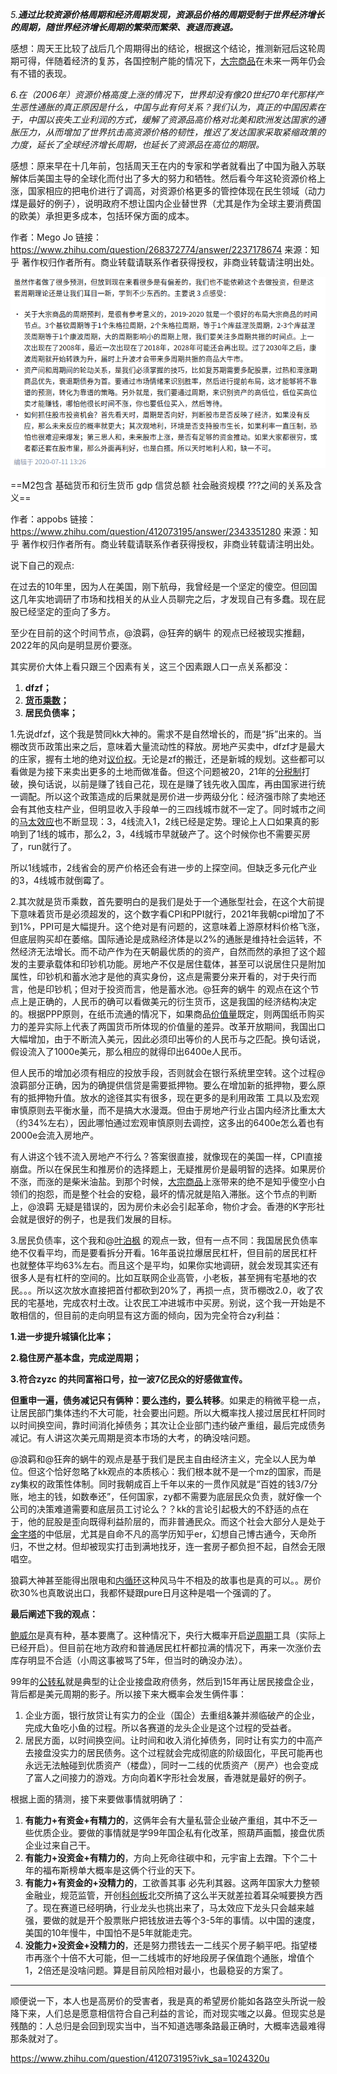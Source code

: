 *5.**通过比较资源价格周期和经济周期发现，资源品价格的周期受制于世界经济增长的周期，随世界经济增长周期的繁荣而繁荣、衰退而衰退。***

感想：周天王比较了战后几个周期得出的结论，根据这个结论，推测新冠后这轮周期可得，伴随着经济的复苏，各国控制产能的情况下，[大宗商品](https://link.zhihu.com/?target=https%3A//xueqiu.com/S/SZ399979%3Ffrom%3Dstatus_stock_match)在未来一两年仍会有不错的表现。

*6.在（2006年）资源价格高度上涨的情况下，世界却没有像20世纪70年代那样产生恶性通胀的真正原因是什么，中国与此有何关系？我们认为，真正的中国因素在于，中国以丧失工业利润的方式，缓解了资源品高价格对北美和欧洲发达国家的通胀压力，从而增加了世界抗击高资源价格的韧性，推迟了发达国家采取紧缩政策的力度，延长了全球经济增长周期，也延长了资源品在高位的期限。*

感想：原来早在十几年前，包括周天王在内的专家和学者就看出了中国为融入苏联解体后美国主导的全球化而付出了多大的努力和牺牲。然后看今年这轮资源价格上涨，国家相应的把电价进行了调高，对资源价格更多的管控体现在民生领域（动力煤是最好的例子），说明政府不想让国内企业替世界（尤其是作为全球主要消费国的欧美）承担更多成本，包括环保方面的成本。



作者：Mego Jo
链接：https://www.zhihu.com/question/268372774/answer/2237178674
来源：知乎
著作权归作者所有。商业转载请联系作者获得授权，非商业转载请注明出处。

![image-20220331181747839](宏观经济模型.assets/image-20220331181747839.png)



==M2包含 基础货币和衍生货币 gdp 信贷总额 社会融资规模   ???之间的关系及含义==



作者：appobs
链接：https://www.zhihu.com/question/412073195/answer/2343351280
来源：知乎
著作权归作者所有。商业转载请联系作者获得授权，非商业转载请注明出处。



说下自己的观点:

在过去的10年里，因为人在美国，刚下航母，我曾经是一个坚定的傻空。但回国这几年实地调研了市场和找相关的从业人员聊完之后，才发现自己有多蠢。现在屁股已经坚定的歪向了多方。

至少在目前的这个时间节点，@浪羁，@狂奔的蜗牛 的观点已经被现实推翻，2022年的风向是明显房价要涨。

其实房价大体上看只跟三个因素有关，这三个因素跟人口一点关系都没：

1. **dfzf；**
2. **[货币乘数](https://www.zhihu.com/search?q=货币乘数&search_source=Entity&hybrid_search_source=Entity&hybrid_search_extra={"sourceType"%3A"answer"%2C"sourceId"%3A2343351280})；**
3. **居民负债率；**

1.先说dfzf，这个我是赞同kk大神的。需求不是自然增长的，而是“拆”出来的。当棚改货币政策出来之后，意味着大量流动性的释放。房地产买卖中，dfzf才是最大的庄家，握有土地的绝对[议价权](https://www.zhihu.com/search?q=议价权&search_source=Entity&hybrid_search_source=Entity&hybrid_search_extra={"sourceType"%3A"answer"%2C"sourceId"%3A2343351280})。无论是zf的搬迁，还是新城的规划。这些都可以看做是为接下来卖出更多的土地而做准备。但这个问题被20，21年的[分税制](https://www.zhihu.com/search?q=分税制&search_source=Entity&hybrid_search_source=Entity&hybrid_search_extra={"sourceType"%3A"answer"%2C"sourceId"%3A2343351280})打破，换句话说，以前是赚了钱自己花，现在是赚了钱先收入国库，再由国家进行统一调配。所以这个政策造成的后果就是房价进一步两级分化：经济强市除了卖地还会有其他支柱产业，但明显收入手段单一的三四线城市就不一定了。同时城市之间的[马太效应](https://www.zhihu.com/search?q=马太效应&search_source=Entity&hybrid_search_source=Entity&hybrid_search_extra={"sourceType"%3A"answer"%2C"sourceId"%3A2343351280})也不断显现：3，4线流入1，2线已经是定势。理论上人口如果真的影响到了1线的城市，那么2，3，4线城市早就破产了。这个时候你也不需要买房了，run就行了。

所以1线城市，2线省会的房产价格还会有进一步的上探空间。但缺乏多元化产业的3，4线城市就倒霉了。

2.其次就是货币乘数，首先要明白的是我们是处于一个通胀型社会，在这个大前提下意味着货币是必须超发的，这个数字看CPI和PPI就行，2021年我朝cpi增加了不到1%，PPI可是大幅提升。这个绝对是有问题的，这意味着上游原材料价格飞涨，但底层购买却在萎缩。国际通论是成熟经济体是以2%的通胀是维持社会运转，不然经济无法增长。而不动产作为在天朝最优质的的资产，自然而然的承担了这个超发的主要承载体和印钞机功能。房地产不仅是居住载体，甚至可以说居住只是附加属性，印钞机和蓄水池才是他的真实身份，这点是需要分来开看的，对于央行而言，他是印钞机；但对于投资而言，他是蓄水池。@狂奔的蜗牛 的观点在这个节点上是正确的，人民币的确可以看做美元的衍生货币，这是我国的经济结构决定的。根据PPP原则，在纸币流通的情况下，如果商品[价值量](https://link.zhihu.com/?target=https%3A//baike.baidu.com/item/%E4%BB%B7%E5%80%BC%E9%87%8F)既定，则两国纸币购买力的差异实际上代表了两国货币所体现的价值量的差异。改革开放期间，我国出口大幅增加，由于不断流入美元，因此必须印出等价的人民币与之匹配。换句话说，假设流入了1000e美元，那么相应的就得印出6400e人民币。

但人民币的增加必须有相应的投放手段，否则就会在银行系统里空转。这个过程@浪羁部分正确，因为的确提供信贷是需要抵押物。要么在增加新的抵押物，要么原有的抵押物升值。放水的途径其实有很多，现在更多的是利用政策 工具以及宏观审慎原则去平衡水量，而不是搞大水漫溉。但由于房地产行业占国内经济比重太大（约34%左右），因此哪怕通过宏观审慎原则去调控，这多出的6400e怎么着也有2000e会流入房地产。

有人讲这个钱不流入房地产不行么？答案很直接，就像现在的美国一样，CPI直接崩盘。所以在保民生和推房价的选择题上，无疑推房价是最明智的选择。如果房价不涨，而涨的是柴米油盐。到那个时候，[大宗商品](https://www.zhihu.com/search?q=大宗商品&search_source=Entity&hybrid_search_source=Entity&hybrid_search_extra={"sourceType"%3A"answer"%2C"sourceId"%3A2343351280})上涨带来的绝不是知乎傻空小白领们的抱怨，而是整个社会的安稳，最坏的情况就是陷入滞胀。这个节点的判断上，@浪羁 无疑是错误的，因为房价未必会引起革命，物价才会。香港的K字形社会就是很好的例子，也是我们发展的目标。



3.居民负债率，这个我和@[叶泊枫](https://www.zhihu.com/search?q=叶泊枫&search_source=Entity&hybrid_search_source=Entity&hybrid_search_extra={"sourceType"%3A"answer"%2C"sourceId"%3A2343351280}) 的观点一致，但有一点不同：我国居民负债率绝不仅看平均，而是要看拆分开看。16年虽说拉爆居民杠杆，但目前的居民杠杆也就整体平均63%左右。而且这个是平均，如果你实地调研，就会发现其实还有很多人是有杠杆的空间的。比如互联网企业高管，小老板，甚至拥有宅基地的农民。。。所以这次放水直接把首付都砍到20%了，再损一点，货币棚改2.0，收了农民的宅基地，完成农村土改。让农民工冲进城市中买房。别说，这个我一开始是不敢相信的，但目前的走向明显有这方面的倾向，因为完全符合zy利益：

**1.进一步提升城镇化比率；**

**2.稳住房产基本盘，完成逆周期；**

**3.符合zyzc 的共同富裕口号，拉一波7亿民众的好感做宣传。**

**但重申一遍，债务减记只有俩种：要么违约，要么转移**。如果走的稍微平稳一点，让居民部门集体违约不大可能，社会要出问题。所以大概率找人接过居民杠杆同时以时间换空间，靠时间消化掉债务；其次让企业部门违约破产重组，最后完成债务减记。有人讲这次美元周期是资本市场的大考，的确没啥问题。

@浪羁和@狂奔的蜗牛的观点是基于我们是民主自由经济主义，完全以人民为单位。但这个恰好忽略了kk观点的本质核心：我们根本就不是一个mz的国家，而是zy集权的政策性体制。同时我朝成百上千年以来的一贯作风就是“百姓的钱3/7分账，地主的钱，如数奉还”，任何国家，zy都不需要为底层民众负责，就好像一个公司的决策难道需要和底层员工讨论么？？kk的言论引起极大的不舒适的点在于，他的屁股是歪向既得利益阶层的，而非普通民众。而这个社会大部分人是处于[金字塔](https://www.zhihu.com/search?q=金字塔&search_source=Entity&hybrid_search_source=Entity&hybrid_search_extra={"sourceType"%3A"answer"%2C"sourceId"%3A2343351280})的中低层，尤其是自命不凡的高学历知乎er，幻想自己博古通今，天命所归，不世之材。但却被现实打击到满地找牙，连一套房子都负担不起，自然会无限唱空。

狼羁大神甚至能得出限电和[内循环](https://www.zhihu.com/search?q=内循环&search_source=Entity&hybrid_search_source=Entity&hybrid_search_extra={"sourceType"%3A"answer"%2C"sourceId"%3A2343351280})这种风马牛不相及的故事也是真的可以。。房价砍30%也真敢说出口，我都怀疑跟pure日月这种是唱一个强调的了。



**最后阐述下我的观点：**

[鲍威尔](https://www.zhihu.com/search?q=鲍威尔&search_source=Entity&hybrid_search_source=Entity&hybrid_search_extra={"sourceType"%3A"answer"%2C"sourceId"%3A2343351280})是真有种，基本要鹰了。这种情况下，央行大概率开启[逆周期](https://www.zhihu.com/search?q=逆周期&search_source=Entity&hybrid_search_source=Entity&hybrid_search_extra={"sourceType"%3A"answer"%2C"sourceId"%3A2343351280})工具（实际上已经开启）。但目前在地方政府和普通居民杠杆都拉满的情况下，再来一次涨价去库存明显不合适（小周这事被骂了5年，但当时的确没办法）。

99年的[公转私](https://www.zhihu.com/search?q=公转私&search_source=Entity&hybrid_search_source=Entity&hybrid_search_extra={"sourceType"%3A"answer"%2C"sourceId"%3A2343351280})就是典型的让企业接盘政府债务，然后到15年再让居民接盘企业，背后都是美元周期的影子。所以接下来大概率会发生俩件事：

1. 企业方面，银行放贷让有实力的企业（国企）去重组&兼并濒临破产的企业，完成大鱼吃小鱼的过程。所以各赛道的龙头企业是这个过程的受益者。
2. 居民方面，以时间换空间。让时间和收入消化掉债务，同时让有实力的中高产去接盘没实力的居民债务。这个过程就会完成彻底的阶级固化，平民可能再也永远无法触碰到优质资产（楼盘），同时一二线的优质资产（房产）也会变成了富人之间接力的游戏。方向向着K字形社会发展，香港就是最好的例子。



根据上面的猜测，接下来要做事情就明确了：

1. **有能力+有资金+有精力的**，这俩年会有大量私营企业破产重组，其中不乏一些优质企业。要做的事情就是学99年国企私有化改革，照葫芦画瓢，接盘优质企业过来自己干。
2. **有能力+没资金+有精力的**，方向上死命往碳中和，元宇宙上去蹭。下个二十年的福布斯榜单大概率是这俩个行业的天下。
3. **有能力+有资金的+没精力的**，工欲善其事 必先利其器。这两年国家大力整顿金融业，规范监管，开创[科创板](https://www.zhihu.com/search?q=科创板&search_source=Entity&hybrid_search_source=Entity&hybrid_search_extra={"sourceType"%3A"answer"%2C"sourceId"%3A2343351280})北交所搞了这么半天就差拉着耳朵喊要换方西了。现在赛道已经明确，行业龙头也挑出来了，马太效应下龙头只会越来越强，要做的就是开个股票账户把钱放进去等个3-5年的事情。以中国的速度，美国的10年慢牛，中国怕不是5年就能走完。
4. **没能力+没资金+没精力的**，还是努力攒钱去一二线买个房子躺平吧。指望楼市再涨个十倍不大可能，但一二线城市的好地段房子保值跑个通胀，增值个1，2倍还是没啥问题。算是目前风险相对最小，也最稳妥的方案了。

------

顺便说一下，本人也是高房价的受害者，我是真的希望房价能如各路空头所说一般降下来，人们总是愿意相信符合自己利益的言论，而对现实嗤之以鼻。但现实总是残酷的：人总归是会回到现实当中，当不知道选哪条路最正确时，大概率选最难得那条就对了。

https://www.zhihu.com/question/412073195?ivk_sa=1024320u
